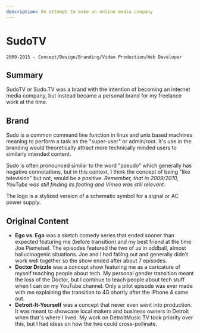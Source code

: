 ```yaml
---
description: An attempt to make an online media company
---
```


# SudoTV

`2009-2015 - Concept/Design/Branding/Video Production/Web Developer`

## Summary

SudoTV or Sudo.TV was a brand with the intention of becoming an internet media company, but instead became a personal brand for my freelance work at the time.&#x20;

## Brand

Sudo is a common command line function in linux and unix based machines meaning to perform a task as the "super-user" or admin/root. It's use in the branding would theoretically attract more technically minded users to similarly intended content.&#x20;

Sudo is often pronounced similar to the word "pseudo" which generally has negative connotations, but in this context, I think the concept of being "like television" but not, would be a positive. _Remember, that in 2009/2010, YouTube was still finding its footing and Vimeo was still relevant._

The logo is a stylized version of a schematic symbol for a signal or AC power supply.

## Original Content

* **Ego vs. Ego** was a sketch comedy series that ended sooner than expected featuring me (before transition) and my best friend at the time Joe Piemeisel. The episodes featured the two of us in oddball, almost hallucinogenic situations.  Joe and I had falling out and generally didn't work well together so the show ended after about 7 episodes.
* **Doctor Drizzle** was a concept show featuring me as a caricature of myself teaching people about tech. My personal gender transition meant the loss of the Doctor, but I continue to teach people about tech stuff when I can on my YouTube channel. Only a pilot episode was ever made with me explaining the transition to 4G shortly after the iPhone 4 came out.
* **Detroit-It-Yourself** was a concept that never even went into production. It was meant to showcase local makers and business owners in Detroit when that's where I lived. My work on DetroitMusic.TV took priority over this, but I had ideas on how the two could cross-pollinate.

